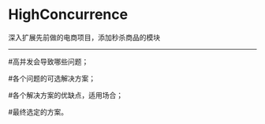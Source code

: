 # HighConcurrence
深入扩展先前做的电商项目，添加秒杀商品的模块
****

#高并发会导致哪些问题；

#各个问题的可选解决方案；

#各个解决方案的优缺点，适用场合；

#最终选定的方案。
